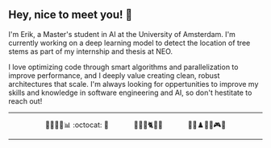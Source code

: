 ## Hey, nice to meet you! 👋

I'm Erik, a Master's student in AI at the University of Amsterdam. I'm currently working on a deep learning model to detect the location of tree stems as part of my internship and thesis at NEO.

I love optimizing code through smart algorithms and parallelization to improve performance, and I deeply value creating clean, robust architectures that scale. I'm always looking for oppertunities to improve my skills and knowledge in software engineering and AI, so don't hestitate to reach out!

---

<p align="center">
  👨‍💻🐍🐧📊 :octocat: 🤖
  &emsp;&emsp;&emsp;
  🌳🌊🌷🐈🌈🗻
  &emsp;&emsp;&emsp;
  🧗🏼♟️🎢🏓🎮🎶
</p>

---
